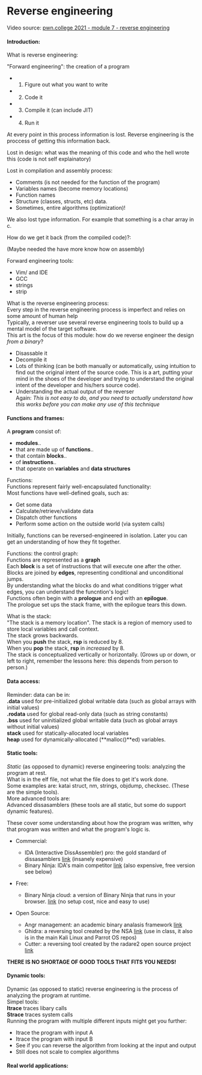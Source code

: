 # Reverse engineering

Video source: [pwn.college 2021 - module 7 - reverse engineering](https://yewtu.be/playlist?list=PL-ymxv0nOtqrGVyPIpJeostmi7zW5JS5l)

#### Introduction:

What is reverse engineering:

"Forward engineering": the creation of a program

* 1. Figure out what you want to write
* 2. Code it
* 3. Compile it (can include JIT)
* 4. Run it

At every point in this process information is lost. Reverse engineering is the proccess of getting this information back.

Lost in design: what was the meaning of this code and who the hell wrote this (code is not self explainatory)

Lost in compilation and assembly process:

* Comments (is not needed for the function of the program)
* Variables names (become memory locations)
* Function names
* Structure (classes, structs, etc) data.
* Sometimes, entire algorithms (optimization)!

We also lost type information. For example that something is a char array in c.

How do we get it back (from the compiled code)?:

(Maybe needed the have more know how on assembly)

Forward engineering tools:

* Vim/ and IDE
* GCC
* strings
* strip

What is the reverse engineering process:  
Every step in the reverse engineering process is imperfect and relies on some amount of human help  
Typically, a reverser use several reverse engineering tools to build up a mental model of the target software.  
This art is the focus of this module: how do we reverse engineer the design *from a binary*?

* Disassable it
* Decompile it
* Lots of thinking (can be both manually or automatically, using intuition to find out the original intent of the source code. This is a art, putting your mind in the shoes of the developer and trying to understand the original intent of the developer and his/hers source code).
* Understanding the actual output of the reverser  
Again: *_This is not easy to do, and you need to actually understand how this works before you can make any use of this technique_*

#### Functions and frames:

A **program** consist of:

* **modules**..
* that are made up of **functions**..
* that contain **blocks**..
* of **instructions**..
* that operate on **variables** and **data structures**

Functions:  
Functions represent fairly well-encapsulated functionality:  
Most functions have well-defined goals, such as:

* Get some data
* Calculate/retrieve/validate data
* Dispatch other functions
* Perform some action on the outside world (via system calls)

Initially, functions can be reversed-engineered 	in isolation. Later you can get an understanding of how they fit together.

Functions: the control graph:  
Functions are represented as a **graph**  
Each **block** is a set of instructions that will execute one after the other.  
Blocks are joined by **edges**, representing conditional and unconditional jumps.  
By understanding what the blocks do and what conditions trigger what edges, you can understand the funcntion's logic!  
Functions often begin with a **prologue** and end with an **epilogue**.  
The prologue set ups the stack frame, with the epilogue tears this down.

What is the stack:  
"The stack is a memory location". The stack is a region of memory used to store local variables and call context.  
The stack grows backwards.  
When you **push** the stack, **rsp** is reduced by 8.	
When you **pop** the stack, **rsp** in _increased_ by 8.  
The stack is conceptualized vertically or horizontally. (Grows up or down, or left to right, remember the lessons here: this depends from person to person.)


#### Data access:
Reminder: data can be in:  
**.data** used for pre-initialized global writable data (such as global arrays with initial values)  
**.rodata** used for global read-only data (such as string constants)  
**.bss** used for uninitialized global writable data (such as global arrays without initial values)  
**stack** used for statically-allocated local variables   
**heap** used for dynamically-allocated (**malloc()**ed) variables.


#### Static tools:
*Static* (as opposed to dynamic) reverse engineering tools: analyzing the program at rest.  
What is in the elf file, not what the file does to get it's work done.  
Some examples are: katai struct, nm, strings, objdump, checksec. (These are the simple tools).  
More advanced tools are:  
Advanced dissasamblers (these tools are all static, but some do support dynamic features).

These cover some understanding about how the program was written, why that program was written and what the program's logic is.

* Commercial:
	* IDA (Interactive DissAssembler) pro: the gold standard of dissasamblers [link](https://hex-rays.com/ida-pro/) (insanely expensive)
	* Binary Ninja: IDA's main competitor [link](https://binary.ninja) (also expensive, free version see below)

* Free:
	* Binary Ninja cloud: a version of Binary Ninja that runs in your browser. [link](https://cloud.binary.ninja) (no setup cost, nice and easy to use)

* Open Source:
	* Angr management: an academic binary analasis framework [link](https://github.com/angr/angr-management) 
	* Ghidra: a reversing tool created by the NSA [link](https://ghidra-sre.org/) (use in class, it also is in the main Kali Linux and Parrot OS repos)
	* Cutter: a reversing tool created by the radare2 open source project [link](https://cutter.re)

**THERE IS NO SHORTAGE OF GOOD TOOLS THAT FITS YOU NEEDS!**

#### Dynamic tools:
Dynamic (as opposed to static) reverse engineering is the process of analyzing the program at runtime.  
Simpel tools:  
**Itrace** traces libary calls  
**Strace** traces system calls  
Running the program with multiple different inputs might get you further:

* Itrace the program with input A
* Itrace the program with input B
* See if you can reverse the algorithm from looking at the input and output
* Still does not scale to complex algorithms


#### Real world applications:
